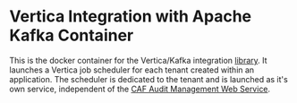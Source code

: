 # Vertica Integration with Apache Kafka Container

This is the docker container for the Vertica/Kafka integration [library](https://github.hpe.com/caf/caf-audit-management-cli). It launches a Vertica job scheduler for each tenant created within an application. The scheduler is dedicated to the tenant and is launched as it's own service, independent of the [CAF Audit Management Web Service](https://github.hpe.com/caf/caf-audit-management-service).
